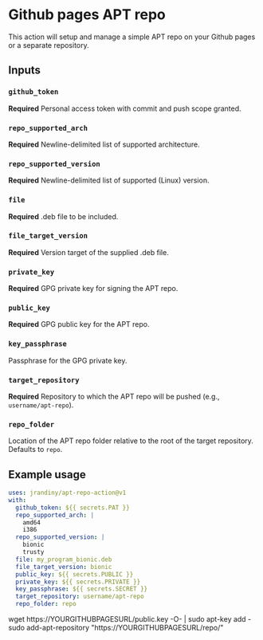 # Github pages APT repo

This action will setup and manage a simple APT repo on your Github pages or a separate repository.

## Inputs

### `github_token`

**Required** Personal access token with commit and push scope granted.

### `repo_supported_arch`

**Required** Newline-delimited list of supported architecture.

### `repo_supported_version`

**Required** Newline-delimited list of supported (Linux) version.

### `file`

**Required** .deb file to be included.

### `file_target_version`

**Required** Version target of the supplied .deb file.

### `private_key`

**Required** GPG private key for signing the APT repo.

### `public_key`

**Required** GPG public key for the APT repo.

### `key_passphrase`

Passphrase for the GPG private key.

### `target_repository`

**Required** Repository to which the APT repo will be pushed (e.g., `username/apt-repo`).

### `repo_folder`

Location of the APT repo folder relative to the root of the target repository. Defaults to `repo`.

## Example usage

```yaml
uses: jrandiny/apt-repo-action@v1
with:
  github_token: ${{ secrets.PAT }}
  repo_supported_arch: |
    amd64
    i386
  repo_supported_version: |
    bionic
    trusty
  file: my_program_bionic.deb
  file_target_version: bionic
  public_key: ${{ secrets.PUBLIC }}
  private_key: ${{ secrets.PRIVATE }}
  key_passphrase: ${{ secrets.SECRET }}
  target_repository: username/apt-repo
  repo_folder: repo
```

wget https://YOURGITHUBPAGESURL/public.key -O- | sudo apt-key add -
sudo add-apt-repository "https://YOURGITHUBPAGESURL/repo/"
